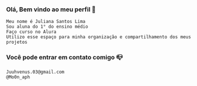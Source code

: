 ### Olá, Bem vindo ao meu perfil 🌛
 
    Meu nome é Juliana Santos Lima
    Sou aluna do 1° do ensino médio
    Faço curso no Alura
    Utilizo esse espaço para minha organização e compartilhamento dos meus projetos

  ### Você pode entrar em contato comigo 📪

    Juuhvenus.03@gmail.com 
    @Mo0n_aph
    
